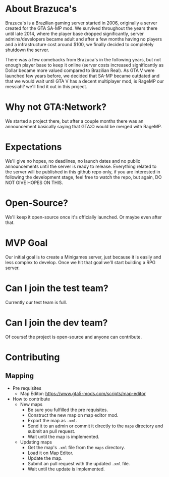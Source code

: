 # About Brazuca's
Brazuca's is a Brazilian gaming server started in 2006, originally a server created for the GTA SA-MP mod. We survived throughout the years there until late 2014, where the player base dropped significantly, server admins/developers became adult and after a few months having no players and a infrastructure cost around $100, we finally decided to completely shutdown the server.

There was a few comebacks from Brazuca's in the following years, but not enough player base to keep it online (server costs increased significantly as Dollar became more valued compared to Brazilian Real). As GTA V were launched few years before, we decided that SA-MP became outdated and that we would wait until GTA V has a decent multiplayer mod, is RageMP our messiah? we'll find it out in this project.

# Why not GTA:Network?
We started a project there, but after a couple months there was an announcement basically saying that GTA:O would be merged with RageMP.

# Expectations
We'll give no hopes, no deadlines, no launch dates and no public announcements until the server is ready to release. Everything related to the server will be published in this github repo only, if you are interested in following the development stage, feel free to watch the repo, but again, DO NOT GIVE HOPES ON THIS. 

# Open-Source?
We'll keep it open-source once it's officially launched. Or maybe even after that.

# MVP Goal
Our initial goal is to create a Minigames server, just because it is easily and less complex to develop. Once we hit that goal we'll start building a RPG server.

# Can I join the test team?
Currently our test team is full.

# Can I join the dev team?
Of course! the project is open-source and anyone can contribute.

# Contributing
## Mapping
* Pre requisites
    - Map Editor: https://www.gta5-mods.com/scripts/map-editor
* How to contribute
    - New maps
        - Be sure you fulfilled the pre requisites.
        - Construct the new map on map editor mod.
        - Export the map as `.xml`.
        - Send it to an admin or commit it directly to the `maps` directory and submit an pull request.
        - Wait until the map is implemented.
    - Updating maps
        - Get the map's `.xml` file from the `maps` directory.
        - Load it on Map Editor.
        - Update the map.
        - Submit an pull request with the updated `.xml` file.
        - Wait until the update is implemented.     
